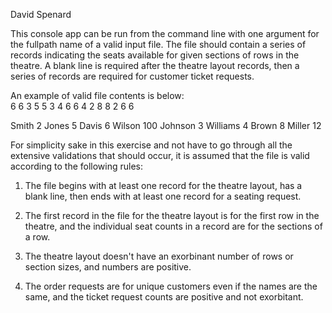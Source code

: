 ﻿
David Spenard

This console app can be run from the command line with one argument
for the fullpath name of a valid input file.  The file should contain
a series of records indicating the seats available for given sections
of rows in the theatre.  A blank line is required after the theatre layout
records, then a series of records are required for customer ticket requests.
            
An example of valid file contents is below:            
6 6
3 5 5 3
4 6 6 4
2 8 8 2
6 6
            
Smith 2
Jones 5
Davis 6
Wilson 100
Johnson 3
Williams 4
Brown 8
Miller 12

For simplicity sake in this exercise and not have to go through
all the extensive validations that should occur, it is assumed
that the file is valid according to the following rules:
            
1) The file begins with at least one record
for the theatre layout, has a blank line, then
ends with at least one record for a seating request.
            
2) The first record in the file for the theatre layout
is for the first row in the theatre, and the individual
seat counts in a record are for the sections of a row.
            
3) The theatre layout doesn't have an exorbinant
number of rows or section sizes, and numbers are positive.
            
4) The order requests are for unique customers
even if the names are the same, and the ticket
request counts are positive and not exorbitant.
